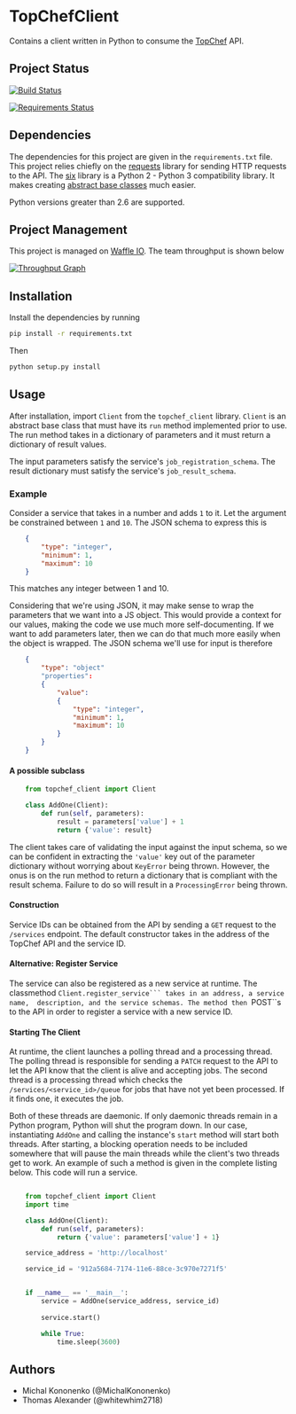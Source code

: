 # TopChefClient

Contains a client written in Python to consume
the [TopChef](https://github.com/TopChef/TopChef) API.

## Project Status

[![Build Status](
    https://travis-ci.org/TopChef/TopChefClient.svg?branch=master)](
    https://travis-ci.org/TopChef/TopChefClient
)

[![Requirements Status](
https://requires.io/github/TopChef/TopChefClient/requirements.svg?branch=master
)](
https://requires.io/github/TopChef/TopChefClient/requirements/?branch=master)

## Dependencies

The dependencies for this project are given in the ``requirements.txt`` file.
This project relies chiefly on the 
[requests](http://docs.python-requests.org/en/master/) library for sending HTTP
requests to the API. The [six](https://pypi.python.org/pypi/six) library is
a Python 2 - Python 3 compatibility library. It makes creating 
[abstract base classes](https://docs.python.org/2/library/abc.html) much easier.

Python versions greater than 2.6 are supported.

## Project Management

This project is managed on [Waffle IO](https://waffle.io/TopChef/TopChef).
The team throughput is shown below

[![Throughput Graph](
    https://graphs.waffle.io/TopChef/TopChef/throughput.svg
)](https://waffle.io/TopChef/TopChef/metrics/throughput)

## Installation

Install the dependencies by running

```bash
pip install -r requirements.txt
```

Then

```bash
python setup.py install
```


## Usage

After installation, import ``Client`` from the ``topchef_client`` library.
``Client`` is an abstract base class that must have its ``run`` method
implemented prior to use. The run method takes in a dictionary of parameters
and it must return a dictionary of result values.

The input parameters satisfy the service's ``job_registration_schema``. The 
result dictionary must satisfy the service's ``job_result_schema``.


### Example

Consider a service that takes in a number and adds ``1`` to it. Let the
argument be constrained between ``1`` and ``10``. The JSON schema to express
this is

```json
    {
        "type": "integer",
        "minimum": 1,
        "maximum": 10
    }
```

This matches any integer between 1 and 10.

Considering that we're using JSON, it may make sense to wrap the parameters
that we want into a JS object. This would provide a context for our values,
making the code we use much more self-documenting. If we want to add parameters
later, then we can do that much more easily when the object is wrapped. The
JSON schema we'll use for input is therefore

```json
    {
        "type": "object"
        "properties": 
        {
            "value": 
            {
                "type": "integer",
                "minimum": 1,
                "maximum": 10
            }
        }
    } 
```

#### A possible subclass

```python
    from topchef_client import Client

    class AddOne(Client):
        def run(self, parameters):
            result = parameters['value'] + 1
            return {'value': result}
```

The client takes care of validating the input against the input schema, so we
can be confident in extracting the ``'value'`` key out of the parameter
dictionary without worrying about ``KeyError`` being thrown. However, the onus
is on the run method to return a dictionary that is compliant with the result
schema. Failure to do so will result in a ``ProcessingError`` being thrown.

#### Construction

Service IDs can be obtained from the API
by sending a ``GET`` request to the ``/services`` endpoint. The default
constructor takes in the address of the TopChef API and the service ID.

#### Alternative: Register Service

The service can also be registered as a new service at runtime. The classmethod
``Client.register_service``` takes in an address, a service name, 
description, and the service schemas. The method then ``POST``s to the API in
order to register a service with a new service ID.

#### Starting The Client

At runtime, the client launches a polling thread and a processing thread. The
polling thread is responsible for sending a ``PATCH`` request to the API to let
the API know that the client is alive and accepting jobs. The second thread is
a processing thread which checks the ``/services/<service_id>/queue`` for
jobs that have not yet been processed. If it finds one, it executes the job.

Both of these threads are daemonic. If only daemonic threads remain in a Python
program, Python will shut the program down. In our case, instantiating 
``AddOne`` and calling the instance's ``start`` method will start both threads.
After starting, a blocking operation needs to be included somewhere that will
pause the main threads while the client's two threads get to work. An example
of such a method is given in the complete listing below. This code will run
a service.

```python

    from topchef_client import Client
    import time

    class AddOne(Client):
        def run(self, parameters):
            return {'value': parameters['value'] + 1}

    service_address = 'http://localhost'

    service_id = '912a5684-7174-11e6-88ce-3c970e7271f5'


    if __name__ == '__main__':
        service = AddOne(service_address, service_id)
        
        service.start()

        while True:
            time.sleep(3600)
```

## Authors

* Michal Kononenko (@MichalKononenko)
* Thomas Alexander (@whitewhim2718)
